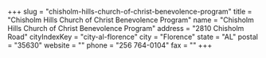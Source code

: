 +++
slug = "chisholm-hills-church-of-christ-benevolence-program"
title = "Chisholm Hills Church of Christ Benevolence Program"
name = "Chisholm Hills Church of Christ Benevolence Program"
address = "2810 Chisholm Road"
cityIndexKey = "city-al-florence"
city = "Florence"
state = "AL"
postal = "35630"
website = ""
phone = "256 764-0104"
fax = ""
+++

